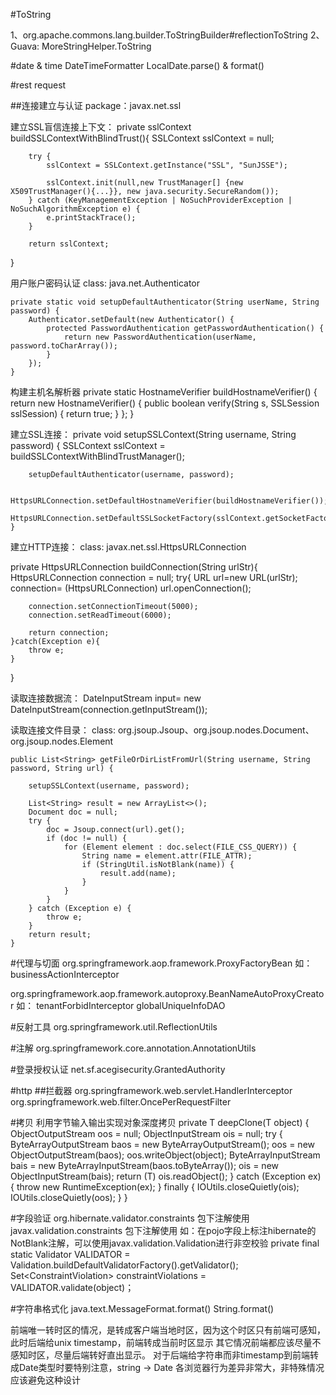 #ToString

1、org.apache.commons.lang.builder.ToStringBuilder#reflectionToString
2、Guava: MoreStringHelper.ToString

#date & time
DateTimeFormatter
LocalDate.parse()  &  format()



#rest request

##连接建立与认证
package：javax.net.ssl

建立SSL盲信连接上下文：
private sslContext buildSSLContextWithBlindTrust(){
       SSLContext sslContext = null;

        try {
            sslContext = SSLContext.getInstance("SSL", "SunJSSE");

            sslContext.init(null,new TrustManager[] {new X509TrustManager(){...}}, new java.security.SecureRandom());
        } catch (KeyManagementException | NoSuchProviderException | NoSuchAlgorithmException e) {
        	e.printStackTrace();
        }

        return sslContext;
}

用户账户密码认证
class: java.net.Authenticator

    private static void setupDefaultAuthenticator(String userName, String password) {
        Authenticator.setDefault(new Authenticator() {
            protected PasswordAuthentication getPasswordAuthentication() {
                return new PasswordAuthentication(userName, password.toCharArray());
            }
        });
    }

构建主机名解析器
    private static HostnameVerifier buildHostnameVerifier() {
        return new HostnameVerifier() {
            public boolean verify(String s, SSLSession sslSession) {
                return true;
            }
        };
    }

建立SSL连接：
    private void setupSSLContext(String username, String password) {
        SSLContext sslContext = buildSSLContextWithBlindTrustManager();

        setupDefaultAuthenticator(username, password);

        HttpsURLConnection.setDefaultHostnameVerifier(buildHostnameVerifier());
        HttpsURLConnection.setDefaultSSLSocketFactory(sslContext.getSocketFactory());
    }


建立HTTP连接：
class: javax.net.ssl.HttpsURLConnection

private HttpsURLConnection buildConnection(String urlStr){
	HttpsURLConnection connection = null;
	try{
		URL url=new URL(urlStr);
		connection= (HttpsURLConnection) url.openConnection();

		connection.setConnectionTimeout(5000);
		connection.setReadTimeout(6000);

		return connection;
	}catch(Exception e){
		throw e;
	}
}

读取连接数据流：
DateInputStream input= new DateInputStream(connection.getInputStream());

读取连接文件目录：
class: org.jsoup.Jsoup、org.jsoup.nodes.Document、org.jsoup.nodes.Element

    public List<String> getFileOrDirListFromUrl(String username, String password, String url) {

        setupSSLContext(username, password);

        List<String> result = new ArrayList<>();
        Document doc = null;
        try {
            doc = Jsoup.connect(url).get();
            if (doc != null) {
                for (Element element : doc.select(FILE_CSS_QUERY)) {
                    String name = element.attr(FILE_ATTR);
                    if (StringUtil.isNotBlank(name)) {
                        result.add(name);
                    }
                }
            }
        } catch (Exception e) {
        	throw e;
        }
        return result;
    }



#代理与切面
org.springframework.aop.framework.ProxyFactoryBean
如：
<bean id="stagedPaymentService" class="org.springframework.aop.framework.ProxyFactoryBean">
		<property name="proxyInterfaces" value="com.ipay.ipayment.service.facade.api.StagedPaymentService" />
		<property name="target" ref="stagedPaymentServiceTarget" />
		<property name="interceptorNames">
			<list>
				<value>businessActionInterceptor</value>
			</list>
		</property>
	</bean>

org.springframework.aop.framework.autoproxy.BeanNameAutoProxyCreator
如：
<bean id="tenantForbidProxyCreator"
		  class="org.springframework.aop.framework.autoproxy.BeanNameAutoProxyCreator">
		<property name="interceptorNames">
			<list>
				<value>tenantForbidInterceptor</value>
			</list>
		</property>
		<property name="beanNames">
			<list>
				<value>globalUniqueInfoDAO</value>
			</list>
		</property>
	</bean>


#反射工具
org.springframework.util.ReflectionUtils


#注解
org.springframework.core.annotation.AnnotationUtils 


#登录授权认证
net.sf.acegisecurity.GrantedAuthority

#http 
##拦截器
org.springframework.web.servlet.HandlerInterceptor
org.springframework.web.filter.OncePerRequestFilter


#拷贝
利用字节输入输出实现对象深度拷贝
private <T> T deepClone(T object) {
        ObjectOutputStream oos = null;
        ObjectInputStream ois = null;
        try {
            ByteArrayOutputStream baos = new ByteArrayOutputStream();
            oos = new ObjectOutputStream(baos);
            oos.writeObject(object);
            ByteArrayInputStream bais = new ByteArrayInputStream(baos.toByteArray());
            ois = new ObjectInputStream(bais);
            return (T) ois.readObject();
        } catch (Exception ex) {
            throw new RuntimeException(ex);
        } finally {
            IOUtils.closeQuietly(ois);
            IOUtils.closeQuietly(oos);
        }
    }


#字段验证
org.hibernate.validator.constraints 包下注解使用
javax.validation.constraints 包下注解使用
如：在pojo字段上标注hibernate的NotBlank注解，可以使用javax.validation.Validation进行非空校验
    private final static Validator VALIDATOR = Validation.buildDefaultValidatorFactory().getValidator();
    Set<ConstraintViolation<Object>> constraintViolations = VALIDATOR.validate(object)；

#字符串格式化
java.text.MessageFormat.format()
String.format()


前端唯一转时区的情况，是转成客户端当地时区，因为这个时区只有前端可感知，此时后端给unix timestamp，前端转成当前时区显示
其它情况前端都应该尽量不感知时区，尽量后端转好直出显示。
对于后端给字符串而非timestamp到前端转成Date类型时要特别注意，string -> Date 各浏览器行为差异非常大，非特殊情况应该避免这种设计

